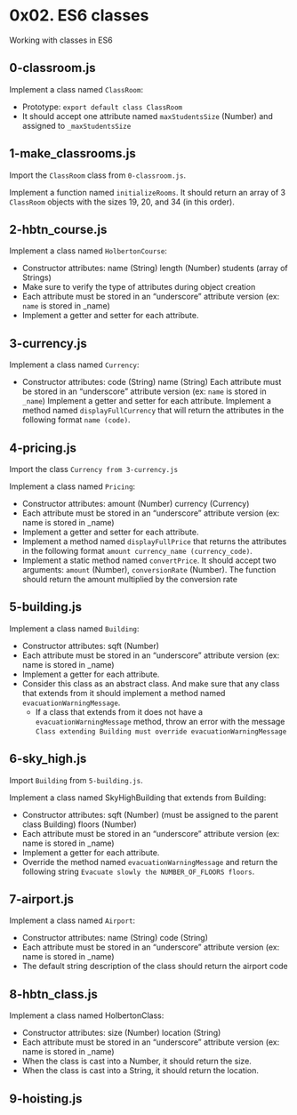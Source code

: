 # 0x02. ES6 classes
Working with classes in ES6

## 0-classroom.js
Implement a class named `ClassRoom`:
- Prototype: `export default class ClassRoom`
- It should accept one attribute named `maxStudentsSize` (Number) and assigned to `_maxStudentsSize`

## 1-make_classrooms.js
Import the `ClassRoom` class from `0-classroom.js`.

Implement a function named `initializeRooms`. It should return an array of 3 `ClassRoom` objects with the sizes 19, 20, and 34 (in this order).

## 2-hbtn_course.js
Implement a class named `HolbertonCourse`:
- Constructor attributes:
    name (String)
    length (Number)
    students (array of Strings)
- Make sure to verify the type of attributes during object creation
- Each attribute must be stored in an “underscore” attribute version (ex: `name` is stored in _name)
- Implement a getter and setter for each attribute.

## 3-currency.js
Implement a class named `Currency`:

- Constructor attributes:
    code (String)
    name (String)
Each attribute must be stored in an “underscore” attribute version (ex: `name` is stored in `_name`)
Implement a getter and setter for each attribute.
Implement a method named `displayFullCurrency` that will return the attributes in the following format `name (code)`.

## 4-pricing.js
Import the class `Currency from 3-currency.js`

Implement a class named `Pricing`:

- Constructor attributes:
    amount (Number)
    currency (Currency)
- Each attribute must be stored in an “underscore” attribute version (ex: name is stored in _name)
- Implement a getter and setter for each attribute.
- Implement a method named `displayFullPrice` that returns the attributes in the following format `amount currency_name (currency_code)`.
- Implement a static method named `convertPrice`. It should accept two arguments: `amount` (Number), `conversionRate` (Number). The function should return the amount multiplied by the conversion rate

## 5-building.js
Implement a class named `Building`:

- Constructor attributes:
    sqft (Number)
- Each attribute must be stored in an “underscore” attribute version (ex: name is stored in _name)
- Implement a getter for each attribute.
- Consider this class as an abstract class. And make sure that any class that extends from it should implement a method named `evacuationWarningMessage`.
   - If a class that extends from it does not have a `evacuationWarningMessage` method, throw an error with the message `Class extending Building must override evacuationWarningMessage`

## 6-sky_high.js
Import `Building` from `5-building.js`.

Implement a class named SkyHighBuilding that extends from Building:
- Constructor attributes:
    sqft (Number) (must be assigned to the parent class Building)
    floors (Number)
- Each attribute must be stored in an “underscore” attribute version (ex: name is stored in _name)
- Implement a getter for each attribute.
- Override the method named `evacuationWarningMessage` and return the following string `Evacuate slowly the NUMBER_OF_FLOORS floors`.

## 7-airport.js
Implement a class named `Airport`:
- Constructor attributes:
    name (String)
    code (String)
- Each attribute must be stored in an “underscore” attribute version (ex: name is stored in _name)
- The default string description of the class should return the airport code

## 8-hbtn_class.js
Implement a class named HolbertonClass:
- Constructor attributes:
    size (Number)
    location (String)
- Each attribute must be stored in an “underscore” attribute version (ex: name is stored in _name)
- When the class is cast into a Number, it should return the size.
- When the class is cast into a String, it should return the location.

## 9-hoisting.js
